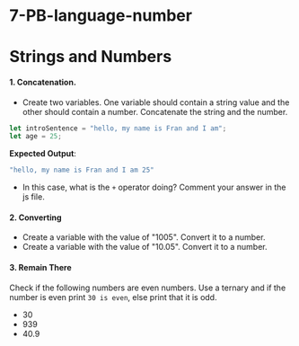 # 7-PB-language-number

# Strings and Numbers

#### 1. Concatenation. 
* Create two variables. One variable should contain a string value and the other should contain a number. Concatenate the string and the number.
```javascript
let introSentence = "hello, my name is Fran and I am";
let age = 25;
```

**Expected Output**: 
```javascript
"hello, my name is Fran and I am 25"
```
* In this case, what is the `+` operator doing? Comment your answer in the js file.

#### 2. Converting 
* Create a variable with the value of "1005". Convert it to a number.
* Create a variable with the value of "10.05". Convert it to a number. 

#### 3. Remain There
Check if the following numbers are even numbers. Use a ternary and if the number is even print `30 is even`, else print that it is odd.
* 30
* 939
* 40.9

